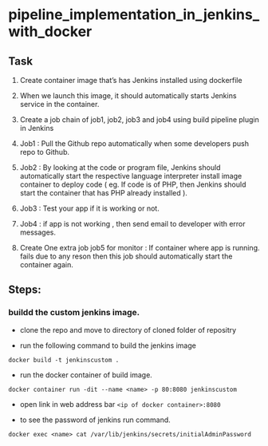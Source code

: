 # pipeline_implementation_in_jenkins_with_docker

## Task
1.	Create container image that’s has Jenkins installed  using dockerfile 

2.	When we launch this image, it should automatically starts Jenkins service in the container.

3.	Create a job chain of job1, job2, job3 and  job4 using build pipeline plugin in Jenkins 

4.	 Job1 : Pull  the Github repo automatically when some developers push repo to Github.

5.	 Job2 : By looking at the code or program file, Jenkins should automatically start the respective language interpreter install image container to deploy code ( eg. If code is of  PHP, then Jenkins should start the container that has PHP already installed ).

6.	Job3 : Test your app if it  is working or not.

7.	Job4 : if app is not working , then send email to developer with error messages.

8.	Create One extra job job5 for monitor : If container where app is running. fails due to any reson then this job should automatically start the container again.

## Steps:
### buildd the custom jenkins image.

- clone the repo and move to directory of cloned folder of repositry

- run the following command to build the jenkins image

`docker build -t jenkinscustom .`

- run the docker container of build image.

`docker container run -dit --name <name> -p 80:8080 jenkinscustom`

- open link in web address bar `<ip of docker container>:8080`

- to see the password of jenkins run command.

`docker exec <name> cat /var/lib/jenkins/secrets/initialAdminPassword`

